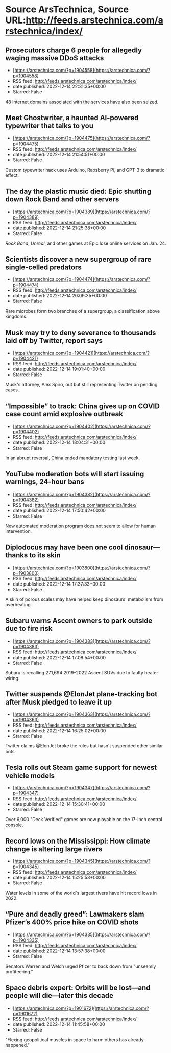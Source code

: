 # Source ArsTechnica, Source URL:http://feeds.arstechnica.com/arstechnica/index/

## Prosecutors charge 6 people for allegedly waging massive DDoS attacks
 - [https://arstechnica.com/?p=1904558](https://arstechnica.com/?p=1904558)
 - RSS feed: http://feeds.arstechnica.com/arstechnica/index/
 - date published: 2022-12-14 22:31:35+00:00
 - Starred: False

48 Internet domains associated with the services have also been seized.

## Meet Ghostwriter, a haunted AI-powered typewriter that talks to you
 - [https://arstechnica.com/?p=1904475](https://arstechnica.com/?p=1904475)
 - RSS feed: http://feeds.arstechnica.com/arstechnica/index/
 - date published: 2022-12-14 21:54:51+00:00
 - Starred: False

Custom typewriter hack uses Arduino, Rapsberry Pi, and GPT-3 to dramatic effect.

## The day the plastic music died: Epic shutting down Rock Band and other servers
 - [https://arstechnica.com/?p=1904389](https://arstechnica.com/?p=1904389)
 - RSS feed: http://feeds.arstechnica.com/arstechnica/index/
 - date published: 2022-12-14 21:25:38+00:00
 - Starred: False

<em>Rock Band</em>, <em>Unreal</em>, and other games at Epic lose online services on Jan. 24.

## Scientists discover a new supergroup of rare single-celled predators
 - [https://arstechnica.com/?p=1904474](https://arstechnica.com/?p=1904474)
 - RSS feed: http://feeds.arstechnica.com/arstechnica/index/
 - date published: 2022-12-14 20:09:35+00:00
 - Starred: False

Rare microbes form two branches of a supergroup, a classification above kingdoms.

## Musk may try to deny severance to thousands laid off by Twitter, report says
 - [https://arstechnica.com/?p=1904421](https://arstechnica.com/?p=1904421)
 - RSS feed: http://feeds.arstechnica.com/arstechnica/index/
 - date published: 2022-12-14 19:01:40+00:00
 - Starred: False

Musk's attorney, Alex Spiro, out but still representing Twitter on pending cases.

## “Impossible” to track: China gives up on COVID case count amid explosive outbreak
 - [https://arstechnica.com/?p=1904402](https://arstechnica.com/?p=1904402)
 - RSS feed: http://feeds.arstechnica.com/arstechnica/index/
 - date published: 2022-12-14 18:04:31+00:00
 - Starred: False

In an abrupt reversal, China ended mandatory testing last week.

## YouTube moderation bots will start issuing warnings, 24-hour bans
 - [https://arstechnica.com/?p=1904382](https://arstechnica.com/?p=1904382)
 - RSS feed: http://feeds.arstechnica.com/arstechnica/index/
 - date published: 2022-12-14 17:50:42+00:00
 - Starred: False

New automated moderation program does not seem to allow for human intervention.

## Diplodocus may have been one cool dinosaur—thanks to its skin
 - [https://arstechnica.com/?p=1903800](https://arstechnica.com/?p=1903800)
 - RSS feed: http://feeds.arstechnica.com/arstechnica/index/
 - date published: 2022-12-14 17:37:33+00:00
 - Starred: False

A skin of porous scales may have helped keep dinosaurs' metabolism from overheating.

## Subaru warns Ascent owners to park outside due to fire risk
 - [https://arstechnica.com/?p=1904383](https://arstechnica.com/?p=1904383)
 - RSS feed: http://feeds.arstechnica.com/arstechnica/index/
 - date published: 2022-12-14 17:08:54+00:00
 - Starred: False

Subaru is recalling 271,694 2019–2022 Ascent SUVs due to faulty heater wiring.

## Twitter suspends @ElonJet plane-tracking bot after Musk pledged to leave it up
 - [https://arstechnica.com/?p=1904363](https://arstechnica.com/?p=1904363)
 - RSS feed: http://feeds.arstechnica.com/arstechnica/index/
 - date published: 2022-12-14 16:25:02+00:00
 - Starred: False

Twitter claims @ElonJet broke the rules but hasn't suspended other similar bots.

## Tesla rolls out Steam game support for newest vehicle models
 - [https://arstechnica.com/?p=1904347](https://arstechnica.com/?p=1904347)
 - RSS feed: http://feeds.arstechnica.com/arstechnica/index/
 - date published: 2022-12-14 15:30:41+00:00
 - Starred: False

Over 6,000 "Deck Verified" games are now playable on the 17-inch central console.

## Record lows on the Mississippi: How climate change is altering large rivers
 - [https://arstechnica.com/?p=1904345](https://arstechnica.com/?p=1904345)
 - RSS feed: http://feeds.arstechnica.com/arstechnica/index/
 - date published: 2022-12-14 15:25:53+00:00
 - Starred: False

Water levels in some of the world's largest rivers have hit record lows in 2022.

## “Pure and deadly greed”: Lawmakers slam Pfizer’s 400% price hike on COVID shots
 - [https://arstechnica.com/?p=1904335](https://arstechnica.com/?p=1904335)
 - RSS feed: http://feeds.arstechnica.com/arstechnica/index/
 - date published: 2022-12-14 13:57:38+00:00
 - Starred: False

Senators Warren and Welch urged Pfizer to back down from "unseemly profiteering."

## Space debris expert: Orbits will be lost—and people will die—later this decade
 - [https://arstechnica.com/?p=1901672](https://arstechnica.com/?p=1901672)
 - RSS feed: http://feeds.arstechnica.com/arstechnica/index/
 - date published: 2022-12-14 11:45:58+00:00
 - Starred: False

"Flexing geopolitical muscles in space to harm others has already happened."
